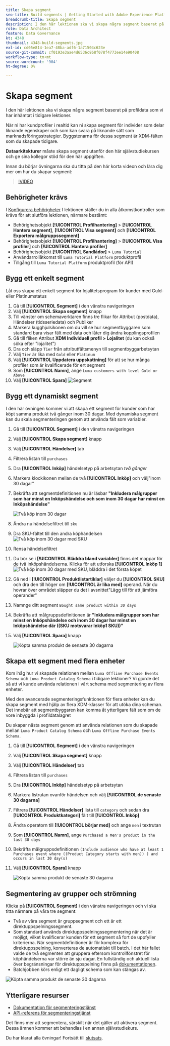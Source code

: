 ```yaml
---
title: Skapa segment
seo-title: Build segments | Getting Started with Adobe Experience Platform for Data Architects and Data Engineers
breadcrumb-title: Skapa segment
description: I den här lektionen ska vi skapa några segment baserat på profildata som vi har inhämtat i tidigare lektioner.
role: Data Architect
feature: Data Governance
kt: 4348
thumbnail: 4348-build-segments.jpg
exl-id: cd05e814-1ea7-48ba-adf6-1a71504c623e
source-git-commit: cf0193e3aae4d6536c868f078f4773ee14e90408
workflow-type: tm+mt
source-wordcount: '904'
ht-degree: 0%

---
```


# Skapa segment

<!-- 30 min-->
I den här lektionen ska vi skapa några segment baserat på profildata som vi har inhämtat i tidigare lektioner.

När ni har kundprofiler i realtid kan ni skapa segment för individer som delar liknande egenskaper och som kan svara på liknande sätt som marknadsföringsstrategier. Byggstenarna för dessa segment är XDM-fälten som du skapade tidigare.

**Dataarkitekturer** måste skapa segment utanför den här självstudiekursen och ge sina kollegor stöd för den här uppgiften.

Innan du börjar övningarna ska du titta på den här korta videon och lära dig mer om hur du skapar segment:
>[!VIDEO](https://video.tv.adobe.com/v/27254?quality=12&learn=on)


## Behörigheter krävs

I [Konfigurera behörigheter](configure-permissions.md) I lektionen ställer du in alla åtkomstkontroller som krävs för att slutföra lektionen, närmare bestämt:

* Behörighetsobjekt **[!UICONTROL Profilhantering]** > **[!UICONTROL Hantera segment]**, **[!UICONTROL Visa segment]** och **[!UICONTROL Exportera målgruppssegment]**
* Behörighetsobjekt **[!UICONTROL Profilhantering]** > **[!UICONTROL Visa profiler]** och **[!UICONTROL Hantera profiler]**
* Behörighetsobjekt **[!UICONTROL Sandlådor]** > `Luma Tutorial`
* Användarrollåtkomst till `Luma Tutorial Platform` produktprofil
* Tillgång till `Luma Tutorial Platform` produktprofil (för API)

## Bygg ett enkelt segment

Låt oss skapa ett enkelt segment för lojalitetsprogram för kunder med Guld- eller Platinumstatus

1. Gå till **[!UICONTROL Segment]** i den vänstra navigeringen
1. Välj **[!UICONTROL Skapa segment]** knapp
1. Till vänster om schemaverktaren finns tre flikar för Attribut (postdata), Händelser (tidsseriedata) och Publiker
1. Markera kugghjulsikonen om du vill se hur segmentbyggaren som standard bara visar fält med data och låter dig ändra kopplingsprofilen
1. Gå till fliken Attribut **XDM Individuell profil > Lojalitet** (du kan också söka efter &quot;lojalitet&quot;)
1. Dra och släpp `Tier` från attributfältsmenyn till segmentbyggarbetsytan
1. Välj `Tier` är lika med `Gold` eller `Platinum`
1. Välj **[!UICONTROL Uppdatera uppskattning]** för att se hur många profiler som är kvalificerade för ert segment
1. Som **[!UICONTROL Namn]**, ange `Luma customers with level Gold or Above`
1. Välj **[!UICONTROL Spara]**
   ![Segment](assets/segment-goldOrAbove.png)

<!--## Build a sequential segment-->

## Bygg ett dynamiskt segment

I den här övningen kommer vi att skapa ett segment för kunder som har köpt samma produkt två gånger inom 30 dagar. Med dynamiska segment kan du skala segmenteringen genom att använda fält som variabler.

1. Gå till **[!UICONTROL Segment]** i den vänstra navigeringen
1. Välj **[!UICONTROL Skapa segment]** knapp
1. Välj **[!UICONTROL Händelser]** tab
1. Filtrera listan till `purchases`
1. Dra **[!UICONTROL Inköp]** händelsetyp på arbetsytan _två gånger_
1. Markera klockikonen mellan de två **[!UICONTROL Inköp]** och välj&quot;inom 30 dagar&quot;
1. Bekräfta att segmentdefinitionen nu är läsbar **&quot;Inkludera målgrupper som har minst en Inköpshändelse och som inom 30 dagar har minst en Inköpshändelse&quot;**

   ![Två köp inom 30 dagar](assets/segment-twoPurchases.png)
1. Ändra nu händelsefiltret till `sku`
1. Dra SKU-fältet till den andra köphändelsen
   ![Två köp inom 30 dagar med SKU](assets/segment-twoPurchases-addSku.png)
1. Rensa händelsefiltret
1. Du bör se i **[!UICONTROL Bläddra bland variabler]** finns det mappar för de två inköpshändelserna. Klicka för att utforska **[!UICONTROL Inköp 1]**\
   ![Två köp inom 30 dagar med SKU, bläddra i det första köpet](assets/segment-twoPurchases-browsePurchaseOne.png)
1. Gå ned i **[!UICONTROL Produktlistartiklar]** väljer du **[!UICONTROL SKU]** och dra den till höger om **[!UICONTROL är lika med]** operand. När du hovrar över området släpper du det i avsnittet&quot;Lägg till för att jämföra operander&quot;
1. Namnge ditt segment `Bought same product within 30 days`
1. Bekräfta att målgruppsdefinitionen är **&quot;Inkludera målgrupper som har minst en Inköpshändelse och inom 30 dagar har minst en Inköpshändelse där ((SKU motsvarar Inköp1 SKU))&quot;**
1. Välj **[!UICONTROL Spara]** knapp

   ![Köpta samma produkt de senaste 30 dagarna](assets/segment-boughtSameProduct.png)

## Skapa ett segment med flera enheter

Kom ihåg hur vi skapade relationen mellan `Luma Offline Purchase Events Schema` och `Luma Product Catalog Schema` i tidigare lektioner? Vi gjorde det så att vi kunde använda relationen i vårt schema med segmentering av flera enheter.

Med den avancerade segmenteringsfunktionen för flera enheter kan du skapa segment med hjälp av flera XDM-klasser för att utöka dina scheman. Det innebär att segmentbyggaren kan komma åt ytterligare fält som om de vore inbyggda i profildatalagret

Du skapar nästa segment genom att använda relationen som du skapade mellan `Luma Product Catalog Schema` och `Luma Offline Purchase Events Schema`.

1. Gå till **[!UICONTROL Segment]** i den vänstra navigeringen
1. Välj **[!UICONTROL Skapa segment]** knapp
1. Välj **[!UICONTROL Händelser]** tab
1. Filtrera listan till `purchases`
1. Dra **[!UICONTROL Inköp]** händelsetyp på arbetsytan
1. Markera listrutan ovanför händelsen och välj **[!UICONTROL de senaste 30 dagarna]**
1. Filtrera **[!UICONTROL Händelser]** lista till `category` och sedan dra **[!UICONTROL Produktkategori]** fält till **[!UICONTROL Inköp]**
1. Ändra operatorn till **[!UICONTROL börjar med]** och ange `men` i textrutan
1. Som **[!UICONTROL Namn]**, ange `Purchased a Men's product in the last 30 days`
1. Bekräfta målgruppsdefinitionen `(Include audience who have at least 1 Purchases event where ((Product Category starts with men)) ) and occurs in last 30 day(s)`
1. Välj **[!UICONTROL Spara]** knapp

   ![Köpta samma produkt de senaste 30 dagarna](assets/segment-purchasedMens.png)

## Segmentering av grupper och strömning

Klicka på **[!UICONTROL Segment]** i den vänstra navigeringen och vi ska titta närmare på våra tre segment:

* Två av våra segment är gruppsegment och ett är ett direktuppspelningssegment.
* Som standard används direktuppspelningssegmentering när det är möjligt, vilket kvalificerar kunden för ett segment så fort de uppfyller kriterierna. När segmentdefinitioner är för komplexa för direktuppspelning, konverteras de automatiskt till batch. I det här fallet valde de två segmenten att gruppera eftersom kontrollfönstret för köphändelserna var större än sju dagar. En fullständig och aktuell lista över begränsningar för direktuppspelning finns på [dokumentationen](https://experienceleague.adobe.com/docs/experience-platform/segmentation/ui/streaming-segmentation.html).
* Batchjobben körs enligt ett dagligt schema som kan stängas av.

![Köpta samma produkt de senaste 30 dagarna](assets/segment-review.png)

## Ytterligare resurser

* [Dokumentation för segmenteringstjänst](https://experienceleague.adobe.com/docs/experience-platform/segmentation/home.html)
* [API-referens för segmenteringstjänst](https://www.adobe.io/experience-platform-apis/references/segmentation/)

Det finns mer att segmentera, särskilt när det gäller att aktivera segment. Dessa ämnen kommer att behandlas i en annan självstudiekurs.

Du har klarat alla övningar! Fortsätt till [slutsats](conclusion.md).
